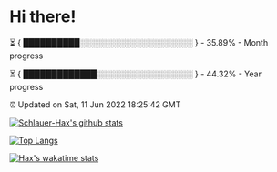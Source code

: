 # Hi there!

⏳ { ██████████░░░░░░░░░░░░░░░░░░░░ } - 35.89% - Month progress

⏳ { █████████████░░░░░░░░░░░░░░░░░ } - 44.32% - Year progress

⏰ Updated on Sat, 11 Jun 2022 18:25:42 GMT


[![Schlauer-Hax's github stats](https://github-readme-stats.vercel.app/api?username=Schlauer-Hax&show_icons=true&theme=dark&count_private=true)](https://github.com/Schlauer-Hax)


[![Top Langs](https://github-readme-stats.vercel.app/api/top-langs/?username=Schlauer-Hax&layout=compact&theme=dark)](https://github.com/Schlauer-Hax?tab=repositories)


[![Hax's wakatime stats](https://github-readme-stats.vercel.app/api/wakatime?username=Hax&theme=dark)](https://wakatime.com/@Hax)

